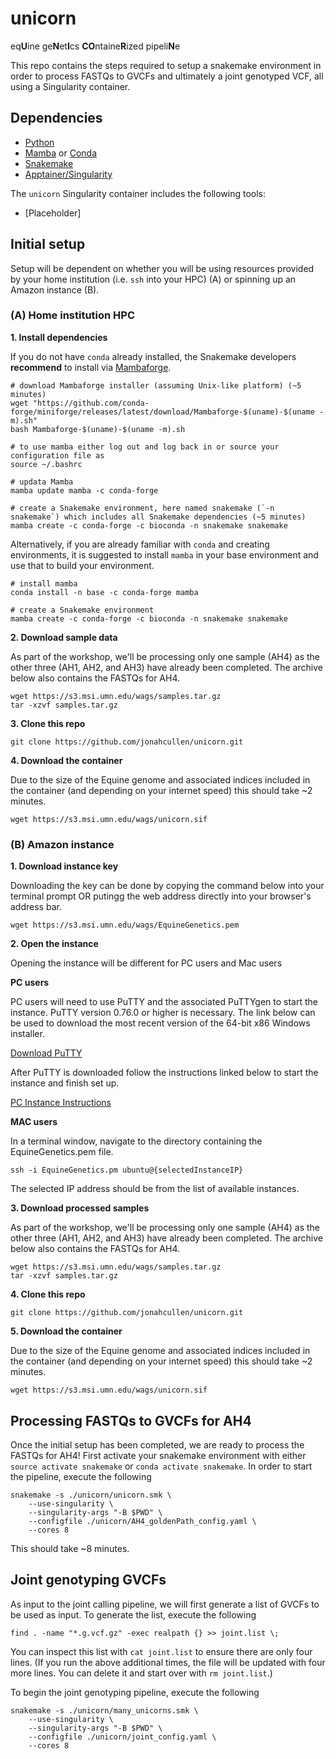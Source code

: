 # unicorn
eq**U**ine ge**N**et**I**cs **CO**ntaine**R**ized pipeli**N**e

This repo contains the steps required to setup a snakemake environment in order to process FASTQs to GVCFs and ultimately a joint genotyped VCF, all using a Singularity container.

## Dependencies

- [Python](https://www.python.org/)
- [Mamba](https://github.com/mamba-org/mamba) or [Conda](https://conda.io/)
- [Snakemake](https://snakemake.readthedocs.io/)
- [Apptainer/Singularity](https://apptainer.org/)

The `unicorn` Singularity container includes the following tools:
- [Placeholder]

## Initial setup

Setup will be dependent on whether you will be using resources provided by your home institution (i.e. `ssh` into your HPC) (A) or spinning up an Amazon instance (B).

### (A) Home institution HPC

**1. Install dependencies**

If you do not have `conda` already installed, the Snakemake developers **recommend** to install via [Mambaforge](https://github.com/conda-forge/miniforge#mambaforge).

```
# download Mambaforge installer (assuming Unix-like platform) (~5 minutes)
wget "https://github.com/conda-forge/miniforge/releases/latest/download/Mambaforge-$(uname)-$(uname -m).sh"
bash Mambaforge-$(uname)-$(uname -m).sh

# to use mamba either log out and log back in or source your configuration file as
source ~/.bashrc

# updata Mamba
mamba update mamba -c conda-forge

# create a Snakemake environment, here named snakemake (`-n snakemake`) which includes all Snakemake dependencies (~5 minutes)
mamba create -c conda-forge -c bioconda -n snakemake snakemake
```

Alternatively, if you are already familiar with `conda` and creating environments, it is suggested to install `mamba` in your base environment and use that to build your environment.

```
# install mamba
conda install -n base -c conda-forge mamba

# create a Snakemake environment
mamba create -c conda-forge -c bioconda -n snakemake snakemake 
```

**2. Download sample data**

As part of the workshop, we'll be processing only one sample (AH4) as the other three (AH1, AH2, and AH3) have already been completed. The archive below also contains the FASTQs for AH4.

```
wget https://s3.msi.umn.edu/wags/samples.tar.gz
tar -xzvf samples.tar.gz
```

**3. Clone this repo**

```
git clone https://github.com/jonahcullen/unicorn.git
```

**4. Download the container**

Due to the size of the Equine genome and associated indices included in the container (and depending on your internet speed) this should take ~2 minutes.

```
wget https://s3.msi.umn.edu/wags/unicorn.sif
```

### (B) Amazon instance

**1. Download instance key**

Downloading the key can be done by copying the command below into your terminal prompt OR putingg the web address directly into your browser's address bar.

```
wget https://s3.msi.umn.edu/wags/EquineGenetics.pem
```

**2. Open the instance**

Opening the instance will be different for PC users and Mac users

**PC users**

PC users will need to use PuTTY and the associated PuTTYgen to start the instance. PuTTY version 0.76.0 or higher is necessary. The link below can be used to download the most recent version of the 64-bit x86 Windows installer. 

[Download PuTTY](https://www.chiark.greenend.org.uk/~sgtatham/putty/latest.html)

After PuTTY is downloaded follow the instructions linked below to start the instance and finish set up.

[PC Instance Instructions](https://docs.google.com/document/d/e/2PACX-1vSxbIYY_2nD8KocEyIcnIzIIiYJBD6Ztj4TLod2Pytqm1Y-Qxgh6vw3bK0KNzbxbQ/pub)

**MAC users**

In a terminal window, navigate to the directory containing the EquineGenetics.pem file. 

```
ssh -i EquineGenetics.pm ubuntu@{selectedInstanceIP}
```
The selected IP address should be from the list of available instances. 

**3. Download processed samples**

As part of the workshop, we'll be processing only one sample (AH4) as the other three (AH1, AH2, and AH3) have already been completed. The archive below also contains the FASTQs for AH4.

```
wget https://s3.msi.umn.edu/wags/samples.tar.gz
tar -xzvf samples.tar.gz
```

**4. Clone this repo**

```
git clone https://github.com/jonahcullen/unicorn.git
```

**5. Download the container**

Due to the size of the Equine genome and associated indices included in the container (and depending on your internet speed) this should take ~2 minutes.

```
wget https://s3.msi.umn.edu/wags/unicorn.sif
```

## Processing FASTQs to GVCFs for AH4


Once the initial setup has been completed, we are ready to process the FASTQs for AH4! First activate your snakemake environment with either `source activate snakemake` or `conda activate snakemake`. In order to start the pipeline, execute the following

```
snakemake -s ./unicorn/unicorn.smk \
    --use-singularity \
    --singularity-args "-B $PWD" \
    --configfile ./unicorn/AH4_goldenPath_config.yaml \
    --cores 8
```

This should take ~8 minutes.

## Joint genotyping GVCFs

As input to the joint calling pipeline, we will first generate a list of GVCFs to be used as input. To generate the list, execute the following

```
find . -name "*.g.vcf.gz" -exec realpath {} >> joint.list \;
```

You can inspect this list with `cat joint.list` to ensure there are only four lines. (If you run the above additional times, the file will be updated with four more lines. You can delete it and start over with `rm joint.list`.)

To begin the joint genotyping pipeline, execute the following

```
snakemake -s ./unicorn/many_unicorns.smk \
    --use-singularity \
    --singularity-args "-B $PWD" \
    --configfile ./unicorn/joint_config.yaml \
    --cores 8
```


